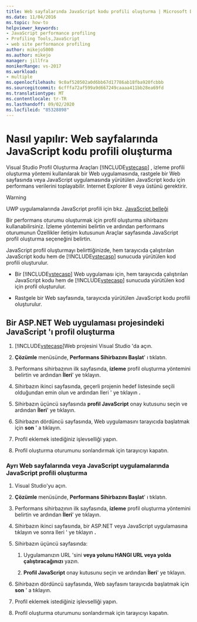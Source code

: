 ```yaml
---
title: Web sayfalarında JavaScript kodu profili oluşturma | Microsoft Docs
ms.date: 11/04/2016
ms.topic: how-to
helpviewer_keywords:
- JavaScript performance profiling
- Profiling Tools,JavaScript
- web site performance profiling
author: mikejo5000
ms.author: mikejo
manager: jillfra
monikerRange: vs-2017
ms.workload:
- multiple
ms.openlocfilehash: 9c0af520502a0d6bb67d17786ab18fba920fcbbb
ms.sourcegitcommit: 6cfffa72af599a9d667249caaaa411bb28ea69fd
ms.translationtype: MT
ms.contentlocale: tr-TR
ms.lasthandoff: 09/02/2020
ms.locfileid: "85328898"
---
```

# <a name="how-to-profile-javascript-code-in-web-pages"></a>Nasıl yapılır: Web sayfalarında JavaScript kodu profili oluşturma

Visual Studio Profil Oluşturma Araçları [!INCLUDE[vstecasp](../code-quality/includes/vstecasp_md.md)] , izleme profili oluşturma yöntemi kullanılarak bir Web uygulamasında, rastgele bir Web sayfasında veya JavaScript uygulamasında yürütülen JavaScript kodu için performans verilerini toplayabilir. Internet Explorer 8 veya üstünü gerektirir.

> [!WARNING]
> UWP uygulamalarında JavaScript profili için bkz. [JavaScript belleği](../profiling/javascript-memory.md)

Bir performans oturumu oluşturmak için profil oluşturma sihirbazını kullanabilirsiniz. İzleme yöntemini belirtin ve ardından performans oturumunun Özellikler iletişim kutusunun Araçlar sayfasında JavaScript profil oluşturma seçeneğini belirtin.

JavaScript profil oluşturmayı belirttiğinizde, hem tarayıcıda çalıştırılan JavaScript kodu hem de [!INCLUDE[vstecasp](../code-quality/includes/vstecasp_md.md)] sunucuda yürütülen kod profili oluşturulur.

- Bir [!INCLUDE[vstecasp](../code-quality/includes/vstecasp_md.md)] Web uygulaması için, hem tarayıcıda çalıştırılan JavaScript kodu hem de [!INCLUDE[vstecasp](../code-quality/includes/vstecasp_md.md)] sunucuda yürütülen kod için profil oluşturulur.

- Rastgele bir Web sayfasında, tarayıcıda yürütülen JavaScript kodu profili oluşturulur.

## <a name="to-profile-javascript-in-an-aspnet-web-application-project"></a>Bir ASP.NET Web uygulaması projesindeki JavaScript 'ı profil oluşturma

1. [!INCLUDE[vstecasp](../code-quality/includes/vstecasp_md.md)]Web projesini Visual Studio 'da açın.

2. **Çözümle** menüsünde, **Performans Sihirbazını Başlat**' ı tıklatın.

3. Performans sihirbazının ilk sayfasında, **izleme** profil oluşturma yöntemini belirtin ve ardından **İleri**' ye tıklayın.

4. Sihirbazın ikinci sayfasında, geçerli projenin hedef listesinde seçili olduğundan emin olun ve ardından Ileri ' ye tıklayın **.**

5. Sihirbazın üçüncü sayfasında **profil JavaScript** onay kutusunu seçin ve ardından **İleri**' ye tıklayın.

6. Sihirbazın dördüncü sayfasında, Web uygulamasını tarayıcıda başlatmak için **son** ' a tıklayın.

7. Profil eklemek istediğiniz işlevselliği yapın.

8. Profil oluşturma oturumunu sonlandırmak için tarayıcıyı kapatın.

### <a name="to-profile-javascript-in-individual-web-pages-or-a-javascript-applications"></a>Ayrı Web sayfalarında veya JavaScript uygulamalarında JavaScript profili oluşturma

1. Visual Studio'yu açın.

2. **Çözümle** menüsünde, **Performans Sihirbazını Başlat**' ı tıklatın.

3. Performans sihirbazının ilk sayfasında, **izleme** profil oluşturma yöntemini belirtin ve ardından **İleri**' ye tıklayın.

4. Sihirbazın ikinci sayfasında, bir ASP.NET veya JavaScript uygulamasına tıklayın ve sonra Ileri ' ye tıklayın **.**

5. Sihirbazın üçüncü sayfasında:

    1. Uygulamanızın URL 'sini **veya yolunu HANGI URL veya yolda çalıştıracağınızı** yazın.

    2. **Profil JavaScript** onay kutusunu seçin ve ardından **İleri**' ye tıklayın.

6. Sihirbazın dördüncü sayfasında, Web sayfasını tarayıcıda başlatmak için **son** ' a tıklayın.

7. Profil eklemek istediğiniz işlevselliği yapın.

8. Profil oluşturma oturumunu sonlandırmak için tarayıcıyı kapatın.
